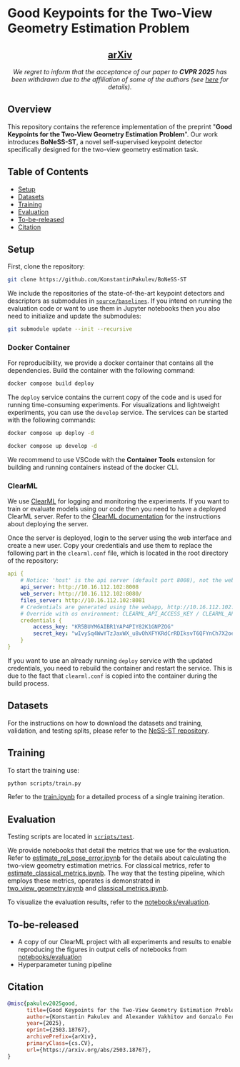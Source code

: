 # Good Keypoints for the Two-View Geometry Estimation Problem

## <div align="center"> <a href="https://arxiv.org/abs/2503.18767"><strong>arXiv</strong></a> </div>

<div align="center">
<i>We regret to inform that the acceptance of our paper to <strong>CVPR 2025</strong> has been withdrawn due to the affiliation of some of the authors (see <a href="https://www.linkedin.com/posts/andrey-kuznetsov87_i-publish-posts-not-quite-regularly-here-activity-7321178151168991232-sF9P?utm_source=share&utm_medium=member_desktop&rcm=ACoAAAiEWF4B5-LtagPmwUDQA5XRaT9XVc6mBAk">here</a> for details).</i>
</div>

## Overview
This repository contains the reference implementation of the preprint "**Good Keypoints for the Two-View Geometry Estimation Problem**". Our work introduces **BoNeSS-ST**, a novel self-supervised keypoint detector specifically designed for the two-view geometry estimation task.

## Table of Contents
- [Setup](#setup)
- [Datasets](#datasets)
- [Training](#training)
- [Evaluation](#evaluation)
- [To-be-released](#to-be-released)
- [Citation](#citation)
## Setup


First, clone the repository:

```bash
git clone https://github.com/KonstantinPakulev/BoNeSS-ST
```

We include the repositories of the state-of-the-art keypoint detectors and descriptors as submodules in [`source/baselines`](source/baselines). If you intend on running the evaluation code or want to use them in Jupyter notebooks then you also need to initialize and update the submodules:

```bash
git submodule update --init --recursive
```

### Docker Container

For reproducibility, we provide a docker container that contains all the dependencies. Build the container with the following command:

```bash
docker compose build deploy
```

The `deploy` service contains the current copy of the code and is used for running time-consuming experiments. For visualizations and lightweight experiments, you can use the `develop` service. The services can be started with the following commands:

```bash
docker compose up deploy -d
```

```bash
docker compose up develop -d
```

We recommend to use VSCode with the **Container Tools** extension for building and running containers instead of the docker CLI.

### ClearML

We use [ClearML](https://clearml.ai/) for logging and monitoring the experiments. If you want to train or evaluate models using our code then you need to have a deployed ClearML server. Refer to the [ClearML documentation](https://clear.ml/docs/latest/docs/deploying_clearml/clearml_server_linux_mac) for the instructions about deploying the server.

Once the server is deployed, login to the server using the web interface and create a new user. Copy your credentials and use them to replace the following part in the `clearml.conf` file, which is located in the root directory of the repository:

```yaml
api {
    # Notice: 'host' is the api server (default port 8008), not the web server.
    api_server: http://10.16.112.102:8008
    web_server: http://10.16.112.102:8080/
    files_server: http://10.16.112.102:8081
    # Credentials are generated using the webapp, http://10.16.112.102:8080//settings
    # Override with os environment: CLEARML_API_ACCESS_KEY / CLEARML_API_SECRET_KEY
    credentials {
        access_key: "KR5BUYM6AIBR1YAP4PIY82K1GNPZOG"
        secret_key: "wIvySq4WwYTzJaxWX_u8vOhXFYKRdCrRDIksvT6QFYnCh7X2oeroD5o_mzftpbNQkLE"
    }
}
```

If you want to use an already running `deploy` service with the updated credentials, you need to rebuild the container and restart the service. This is due to the fact that `clearml.conf` is copied into the container during the build process.

## Datasets

For the instructions on how to download the datasets and training, validation, and testing splits, please refer to the [NeSS-ST repository](https://github.com/KonstantinPakulev/NeSS-ST).

## Training

To start the training use:

```bash
python scripts/train.py
```

Refer to the [train.ipynb](notebooks/pipeline/train.ipynb) for a detailed process of a single training iteration. 

## Evaluation

Testing scripts are located in [`scripts/test`](scripts/test).

We provide notebooks that detail the metrics that we use for the evaluation. Refer to [estimate_rel_pose_error.ipynb](notebooks/pipeline/utils/estimate_rel_pose_error.ipynb) for the details about calculating the two-view geometry estimation metrics. For classical metrics, refer to [estimate_classical_metrics.ipynb](notebooks/pipeline/utils/estimate_classical_metrics.ipynb). The way that the testing pipeline, which employs these metrics, operates is demonstrated in [two_view_geometry.ipynb](notebooks/pipeline/test/two_view_geometry.ipynb) and [classical_metrics.ipynb](notebooks/pipeline/test/classical_metrics.ipynb).

To visualize the evaluation results, refer to the [notebooks/evaluation](notebooks/evaluation).

## To-be-released
- A copy of our ClearML project with all experiments and results to enable reproducing the figures in output cells of notebooks from [notebooks/evaluation](notebooks/evaluation)
- Hyperparameter tuning pipeline

## Citation

```bibtex
@misc{pakulev2025good,
      title={Good Keypoints for the Two-View Geometry Estimation Problem}, 
      author={Konstantin Pakulev and Alexander Vakhitov and Gonzalo Ferrer},
      year={2025},
      eprint={2503.18767},
      archivePrefix={arXiv},
      primaryClass={cs.CV},
      url={https://arxiv.org/abs/2503.18767}, 
}
```
